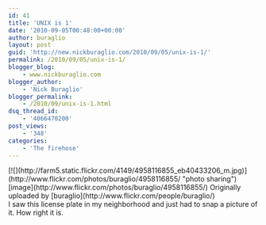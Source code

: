 ```yaml
---
id: 41
title: 'UNIX is 1'
date: '2010-09-05T00:48:00+00:00'
author: buraglio
layout: post
guid: 'http://new.nickburaglio.com/2010/09/05/unix-is-1/'
permalink: /2010/09/05/unix-is-1/
blogger_blog:
    - www.nickburaglio.com
blogger_author:
    - 'Nick Buraglio'
blogger_permalink:
    - /2010/09/unix-is-1.html
dsq_thread_id:
    - '4066470200'
post_views:
    - '348'
categories:
    - 'The firehose'
---
```


<div>[![](http://farm5.static.flickr.com/4149/4958116855_eb40433206_m.jpg)](http://www.flickr.com/photos/buraglio/4958116855/ "photo sharing")  
<span>[image](http://www.flickr.com/photos/buraglio/4958116855/)  
Originally uploaded by [buraglio](http://www.flickr.com/people/buraglio/)</span></div>I saw this license plate in my neighborhood and just had to snap a picture of it. How right it is.